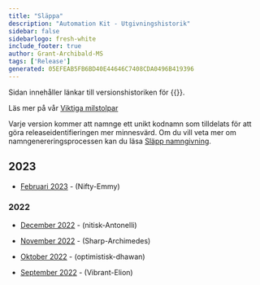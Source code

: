 ```yaml
---
title: "Släppa"
description: "Automation Kit - Utgivningshistorik"
sidebar: false
sidebarlogo: fresh-white
include_footer: true
author: Grant-Archibald-MS
tags: ['Release']
generated: 05EFEAB5FB6BD40E44646C7408CDA0496B419396
---
```


Sidan innehåller länkar till versionshistoriken för {{<product-name>}}.

Läs mer på vår [Viktiga milstolpar](/sv/releases/milestones)

Varje version kommer att namnge ett unikt kodnamn som tilldelats för att göra releaseidentifieringen mer minnesvärd. Om du vill veta mer om namngenereringsprocessen kan du läsa [Släpp namngivning](/sv/releases/naming).

## 2023

- [Februari 2023](/sv/releases/february-2023) - (Nifty-Emmy)

### 2022

- [December 2022](/sv/releases/december-2022) - (nitisk-Antonelli)

- [November 2022](/sv/releases/november-2022) - (Sharp-Archimedes)

- [Oktober 2022](/sv/releases/october-2022) - (optimistisk-dhawan)

- [September 2022](/sv/releases/september-2022) - (Vibrant-Elion)
